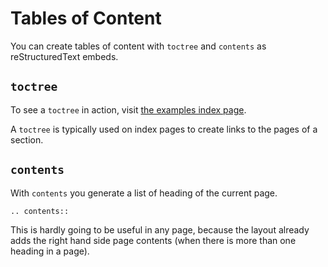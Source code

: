 # Tables of Content

You can create tables of content with `toctree` and `contents` as reStructuredText embeds.


## `toctree`

To see a `toctree` in action, visit [the examples index page](./index.md).

A `toctree` is typically used on index pages to create links to the pages of a section. 


## `contents`

With `contents` you generate a list of heading of the current page. 

```eval_rst
.. contents::
```

This is hardly going to be useful in any page, because the layout already adds the right hand side page contents (when there is more than one heading in a page).
